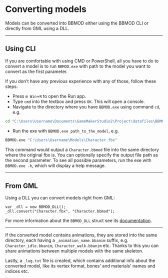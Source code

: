 # Converting models
Models can be converted into BBMOD either using the BBMOD CLI or directly from
GML using a DLL.

--------------------------------------------------------------------------------

## Using CLI
If you are comfortable with using CMD or PowerShell, all you have to do to convert a model is to run `BBMOD.exe` with path to the model you want to convert as the first parameter.

If you don't have any previous experience with any of those, follow these steps:

 * Press `⊞ Win`+`R` to open the Run app.
 * Type `cmd` into the textbox and press `OK`. This will open a console.
 * Navigate to the directory where you have `BBMOD.exe` using command `cd`, e.g.

```cmd
cd "C:\Users\Username\Documents\GameMakerStudio2\Project\datafiles\BBMOD"
```

 * Run the exe with `BBMOD.exe path_to_the_model`, e.g.

```cmd
BBMOD.exe "C:\Users\Username\Models\Character.fbx"
```

This command would output a `Character.bbmod` file into the same directory where the original fbx is. You can optionally specify the output file path as the second parameter. To see all possible parameters, run the exe with `BBMOD.exe -h`, which will display a help message.

--------------------------------------------------------------------------------

## From GML
Using a DLL you can convert models right from GML:

```gml
var _dll = new BBMOD_DLL();
_dll.convert("Character.fbx", "Character.bbmod");
```

For more information about the `BBMOD_DLL` struct see its [documentation](./BBMOD_DLL.html).

--------------------------------------------------------------------------------

If the converted model contains animations, they are stored into the same
directory, each having a `_animation_name.bbanim` suffix, e.g.
`Character_idle.bbanim`, `Character_walk.bbanim` etc. Thanks to this you can
share animations between multiple models with the same skeleton.

Lastly, a `_log.txt` file is created, which contains additional info about the
converted model, like its vertex format, bones' and materials' names and indices
etc.
